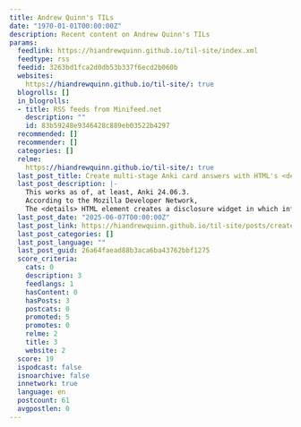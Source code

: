 ```yaml
---
title: Andrew Quinn's TILs
date: "1970-01-01T00:00:00Z"
description: Recent content on Andrew Quinn's TILs
params:
  feedlink: https://hiandrewquinn.github.io/til-site/index.xml
  feedtype: rss
  feedid: 3263bd1fca2d0db53b337f6ecd2b060b
  websites:
    https://hiandrewquinn.github.io/til-site/: true
  blogrolls: []
  in_blogrolls:
  - title: RSS feeds from Minifeed.net
    description: ""
    id: 83b59248e9346428c889eb03522b4297
  recommended: []
  recommender: []
  categories: []
  relme:
    https://hiandrewquinn.github.io/til-site/: true
  last_post_title: Create multi-stage Anki card answers with HTML's <details> tag
  last_post_description: |-
    This works as of, at least, Anki 24.06.3.
    According to the Mozilla Developer Network,
    The <details> HTML element creates a disclosure widget in which information is visible only when the widget is
  last_post_date: "2025-06-07T00:00:00Z"
  last_post_link: https://hiandrewquinn.github.io/til-site/posts/create-multi-stage-anki-card-answers-with-html-s-details-tag/
  last_post_categories: []
  last_post_language: ""
  last_post_guid: 26a64faead88b3aca6ba43762bbf1275
  score_criteria:
    cats: 0
    description: 3
    feedlangs: 1
    hasContent: 0
    hasPosts: 3
    postcats: 0
    promoted: 5
    promotes: 0
    relme: 2
    title: 3
    website: 2
  score: 19
  ispodcast: false
  isnoarchive: false
  innetwork: true
  language: en
  postcount: 61
  avgpostlen: 0
---
```

